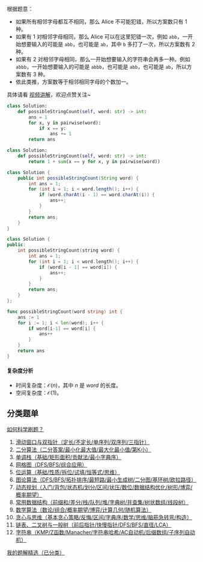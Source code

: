 根据题意：

- 如果所有相邻字母都互不相同，那么 Alice 不可能犯错，所以方案数只有 $1$ 种。
- 如果有 $1$ 对相邻字母相同，那么 Alice 可以在这里犯错一次，例如 $\texttt{abb}$，一开始想要输入的可能是 $\texttt{abb}$，也可能是 $\texttt{ab}$，其中 $\texttt{b}$ 多打了一次，所以方案数有 $2$ 种。
- 如果有 $2$ 对相邻字母相同，那么一开始想要输入的字符串会再多一种。例如 $\texttt{abbb}$，一开始想要输入的可能是 $\texttt{abbb}$，也可能是 $\texttt{abb}$，也可能是 $\texttt{ab}$，所以方案数有 $3$ 种。
- 依此类推，方案数等于相邻相同字母的个数加一。

具体请看 [视频讲解](https://www.bilibili.com/video/BV13J1MYwEGM/?t=16m7s)，欢迎点赞关注~

```py [sol-Python3]
class Solution:
    def possibleStringCount(self, word: str) -> int:
        ans = 1
        for x, y in pairwise(word):
            if x == y:
                ans += 1
        return ans
```

```py [sol-Python3 一行]
class Solution:
    def possibleStringCount(self, word: str) -> int:
        return 1 + sum(x == y for x, y in pairwise(word))
```

```java [sol-Java]
class Solution {
    public int possibleStringCount(String word) {
        int ans = 1;
        for (int i = 1; i < word.length(); i++) {
            if (word.charAt(i - 1) == word.charAt(i)) {
                ans++;
            }
        }
        return ans;
    }
}
```

```cpp [sol-C++]
class Solution {
public:
    int possibleStringCount(string word) {
        int ans = 1;
        for (int i = 1; i < word.length(); i++) {
            if (word[i - 1] == word[i]) {
                ans++;
            }
        }
        return ans;
    }
};
```

```go [sol-Go]
func possibleStringCount(word string) int {
	ans := 1
	for i := 1; i < len(word); i++ {
		if word[i-1] == word[i] {
			ans++
		}
	}
	return ans
}
```

#### 复杂度分析

- 时间复杂度：$\mathcal{O}(n)$，其中 $n$ 是 $\textit{word}$ 的长度。
- 空间复杂度：$\mathcal{O}(1)$。

## 分类题单

[如何科学刷题？](https://leetcode.cn/circle/discuss/RvFUtj/)

1. [滑动窗口与双指针（定长/不定长/单序列/双序列/三指针）](https://leetcode.cn/circle/discuss/0viNMK/)
2. [二分算法（二分答案/最小化最大值/最大化最小值/第K小）](https://leetcode.cn/circle/discuss/SqopEo/)
3. [单调栈（基础/矩形面积/贡献法/最小字典序）](https://leetcode.cn/circle/discuss/9oZFK9/)
4. [网格图（DFS/BFS/综合应用）](https://leetcode.cn/circle/discuss/YiXPXW/)
5. [位运算（基础/性质/拆位/试填/恒等式/思维）](https://leetcode.cn/circle/discuss/dHn9Vk/)
6. [图论算法（DFS/BFS/拓扑排序/最短路/最小生成树/二分图/基环树/欧拉路径）](https://leetcode.cn/circle/discuss/01LUak/)
7. [动态规划（入门/背包/状态机/划分/区间/状压/数位/数据结构优化/树形/博弈/概率期望）](https://leetcode.cn/circle/discuss/tXLS3i/)
8. [常用数据结构（前缀和/差分/栈/队列/堆/字典树/并查集/树状数组/线段树）](https://leetcode.cn/circle/discuss/mOr1u6/)
9. [数学算法（数论/组合/概率期望/博弈/计算几何/随机算法）](https://leetcode.cn/circle/discuss/IYT3ss/)
10. [贪心与思维（基本贪心策略/反悔/区间/字典序/数学/思维/脑筋急转弯/构造）](https://leetcode.cn/circle/discuss/g6KTKL/)
11. [链表、二叉树与一般树（前后指针/快慢指针/DFS/BFS/直径/LCA）](https://leetcode.cn/circle/discuss/K0n2gO/)
12. [字符串（KMP/Z函数/Manacher/字符串哈希/AC自动机/后缀数组/子序列自动机）](https://leetcode.cn/circle/discuss/SJFwQI/)

[我的题解精选（已分类）](https://github.com/EndlessCheng/codeforces-go/blob/master/leetcode/SOLUTIONS.md)
